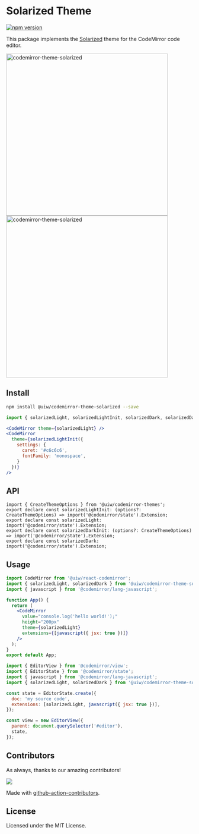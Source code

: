 <!--rehype:ignore:start-->

# Solarized Theme

<!--rehype:ignore:end-->

[![npm version](https://img.shields.io/npm/v/@uiw/codemirror-theme-solarized.svg)](https://www.npmjs.com/package/@uiw/codemirror-theme-solarized)

This package implements the [Solarized](https://ethanschoonover.com/solarized/) theme for the CodeMirror code editor.

<a href="https://uiwjs.github.io/react-codemirror/#/theme/data/solarized/light">
  <img width="436" alt="codemirror-theme-solarized" src="https://user-images.githubusercontent.com/1680273/205544435-a080d1d4-6da9-4f1d-aa10-5f2207d31176.png">
</a>

<a href="https://uiwjs.github.io/react-codemirror/#/theme/data/solarized/dark">
  <img width="436" alt="codemirror-theme-solarized" src="https://user-images.githubusercontent.com/1680273/205547403-96db62c3-d061-4dee-88d0-c86ed17e7489.png">
</a>

## Install

```bash
npm install @uiw/codemirror-theme-solarized --save
```

```jsx
import { solarizedLight, solarizedLightInit, solarizedDark, solarizedDarkInit } from '@uiw/codemirror-theme-solarized';

<CodeMirror theme={solarizedLight} />
<CodeMirror
  theme={solarizedLightInit({
    settings: {
      caret: '#c6c6c6',
      fontFamily: 'monospace',
    }
  })}
/>
```

## API

```tsx
import { CreateThemeOptions } from '@uiw/codemirror-themes';
export declare const solarizedLightInit: (options?: CreateThemeOptions) => import('@codemirror/state').Extension;
export declare const solarizedLight: import('@codemirror/state').Extension;
export declare const solarizedDarkInit: (options?: CreateThemeOptions) => import('@codemirror/state').Extension;
export declare const solarizedDark: import('@codemirror/state').Extension;
```

## Usage

```jsx
import CodeMirror from '@uiw/react-codemirror';
import { solarizedLight, solarizedDark } from '@uiw/codemirror-theme-solarized';
import { javascript } from '@codemirror/lang-javascript';

function App() {
  return (
    <CodeMirror
      value="console.log('hello world!');"
      height="200px"
      theme={solarizedLight}
      extensions={[javascript({ jsx: true })]}
    />
  );
}
export default App;
```

```js
import { EditorView } from '@codemirror/view';
import { EditorState } from '@codemirror/state';
import { javascript } from '@codemirror/lang-javascript';
import { solarizedLight, solarizedDark } from '@uiw/codemirror-theme-solarized';

const state = EditorState.create({
  doc: 'my source code',
  extensions: [solarizedLight, javascript({ jsx: true })],
});

const view = new EditorView({
  parent: document.querySelector('#editor'),
  state,
});
```

## Contributors

As always, thanks to our amazing contributors!

<a href="https://github.com/uiwjs/react-codemirror/graphs/contributors">
  <img src="https://uiwjs.github.io/react-codemirror/CONTRIBUTORS.svg" />
</a>

Made with [github-action-contributors](https://github.com/jaywcjlove/github-action-contributors).

## License

Licensed under the MIT License.
